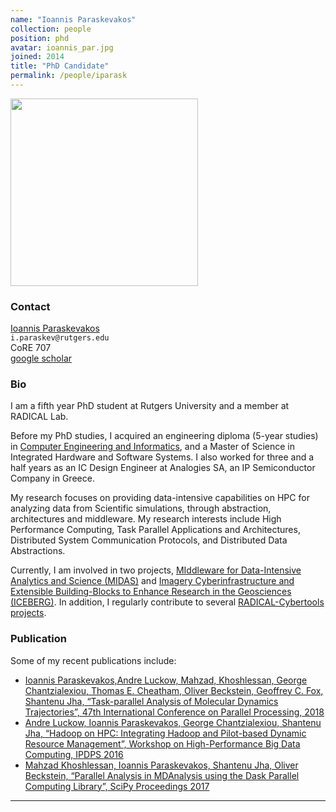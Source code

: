 ```yaml
---
name: "Ioannis Paraskevakos"
collection: people
position: phd
avatar: ioannis_par.jpg
joined: 2014
title: "PhD Candidate"
permalink: /people/iparask
---
```


<img width="300" src="{{site.baseurl}}/images/people/{{page.avatar}}" data-action="zoom">

### Contact

<a href="https://github.com/iparask"><i class="fa fa-github"></i>Ioannis Paraskevakos</a><br>
<i class="fa fa-envelope-o"></i>  `i.paraskev@rutgers.edu`<br>
<i class="fa fa-building"></i> CoRE 707 <br>
<i class="fa fa-bar-chart"></i> [google scholar](https://scholar.google.com/citations?user=vse6uzMAAAAJ&hl=en) <br>


### Bio

I am a fifth year PhD student at Rutgers University and a member at RADICAL Lab.

Before my PhD studies, I acquired an engineering diploma (5-year studies) in 
[Computer Engineering and Informatics](https://www.ceid.upatras.gr/en), and a 
Master of Science in Integrated Hardware and Software Systems. I also worked for 
three and a half years as an IC Design Engineer at Analogies SA, an IP Semiconductor 
Company in Greece.

My research focuses on providing data-intensive capabilities on HPC for analyzing
data from Scientific simulations, through abstraction, architectures and middleware. 
My research interests include High Performance Computing, Task Parallel Applications and Architectures,
Distributed System Communication Protocols, and Distributed Data Abstractions.

Currently, I am involved in two projects, [MIddleware for Data-Intensive Analytics and Science (MIDAS)](/projects/midas) and [Imagery Cyberinfrastructure and Extensible Building-Blocks to Enhance Research in the Geosciences (ICEBERG)](/projects/iceberg).
In addition, I regularly  contribute to several [RADICAL-Cybertools projects](https://github.com/radical-cybertools/).

### Publication
Some of my recent publications include:

- [Ioannis Paraskevakos,Andre Luckow, Mahzad, Khoshlessan, George Chantzialexiou, Thomas E. Cheatham,
Oliver Beckstein, Geoffrey C. Fox, Shantenu Jha, “Task-parallel Analysis of Molecular Dynamics Trajectories”,
47th International Conference on Parallel Processing, 2018](/publications/paraskevakos2018task)
- [Andre Luckow, Ioannis Paraskevakos, George Chantzialexiou, Shantenu Jha, “Hadoop on HPC: Integrating
Hadoop and Pilot-based Dynamic Resource Management”, Workshop on High-Performance Big
Data Computing, IPDPS 2016](/publications/luckow2016hadoop)
- [Mahzad Khoshlessan, Ioannis Paraskevakos, Shantenu Jha, Oliver Beckstein, “Parallel Analysis in
MDAnalysis using the Dask Parallel Computing Library”, SciPy Proceedings 2017](/publications/mahzad2017parallel)

<hr>
